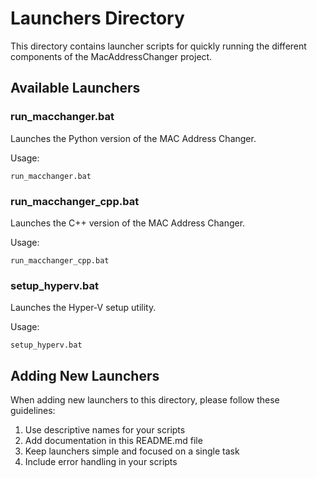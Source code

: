 # Launchers Directory

This directory contains launcher scripts for quickly running the different components of the MacAddressChanger project.

## Available Launchers

### run_macchanger.bat
Launches the Python version of the MAC Address Changer.

Usage:
```
run_macchanger.bat
```

### run_macchanger_cpp.bat
Launches the C++ version of the MAC Address Changer.

Usage:
```
run_macchanger_cpp.bat
```

### setup_hyperv.bat
Launches the Hyper-V setup utility.

Usage:
```
setup_hyperv.bat
```

## Adding New Launchers

When adding new launchers to this directory, please follow these guidelines:

1. Use descriptive names for your scripts
2. Add documentation in this README.md file
3. Keep launchers simple and focused on a single task
4. Include error handling in your scripts
